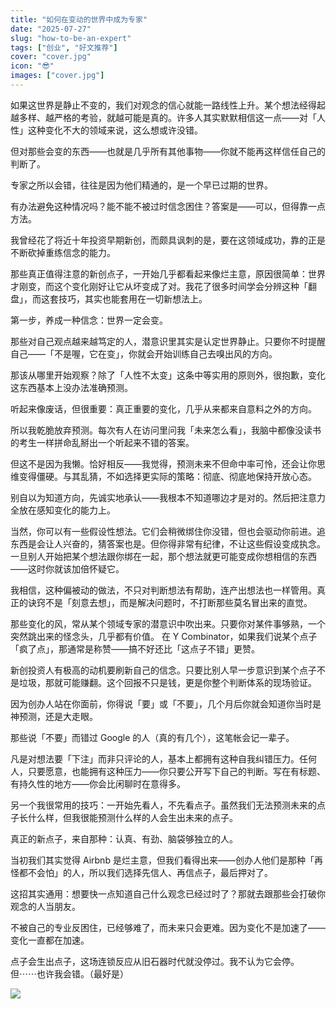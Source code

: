 ```yaml
---
title: "如何在变动的世界中成为专家"
date: "2025-07-27"
slug: "how-to-be-an-expert"
tags: ["创业", "好文推荐"]
cover: "cover.jpg"
icon: "😎"
images: ["cover.jpg"]
---
```

如果这世界是静止不变的，我们对观念的信心就能一路线性上升。某个想法经得起越多样、越严格的考验，就越可能是真的。许多人其实默默相信这一点——对「人性」这种变化不大的领域来说，这么想或许没错。



但对那些会变的东西——也就是几乎所有其他事物——你就不能再这样信任自己的判断了。



专家之所以会错，往往是因为他们精通的，是一个早已过期的世界。



有办法避免这种情况吗？能不能不被过时信念困住？答案是——可以，但得靠一点方法。



我曾经花了将近十年投资早期新创，而颇具讽刺的是，要在这领域成功，靠的正是不断砍掉重练信念的能力。



那些真正值得注意的新创点子，一开始几乎都看起来像烂主意，原因很简单：世界才刚变，而这个变化刚好让它从坏变成了对。我花了很多时间学会分辨这种「翻盘」，而这套技巧，其实也能套用在一切新想法上。



第一步，养成一种信念：世界一定会变。



那些对自己观点越来越笃定的人，潜意识里其实是认定世界静止。只要你不时提醒自己——「不是喔，它在变」，你就会开始训练自己去嗅出风的方向。



那该从哪里开始观察？除了「人性不太变」这条中等实用的原则外，很抱歉，变化这东西基本上没办法准确预测。



听起来像废话，但很重要：真正重要的变化，几乎从来都来自意料之外的方向。



所以我乾脆放弃预测。每次有人在访问里问我「未来怎么看」，我脑中都像没读书的考生一样拼命乱掰出一个听起来不错的答案。



但这不是因为我懒。恰好相反——我觉得，预测未来不但命中率可怜，还会让你思维变得僵硬。与其乱猜，不如选择更实际的策略：彻底、彻底地保持开放心态。



别自以为知道方向，先诚实地承认——我根本不知道哪边才是对的。然后把注意力全放在感知变化的能力上。



当然，你可以有一些假设性想法。它们会稍微绑住你没错，但也会驱动你前进。追东西是会让人兴奋的，猜答案也是。但你得非常有纪律，不让这些假设变成执念。
一旦别人开始把某个想法跟你绑在一起，那个想法就更可能变成你想相信的东西——这时你就该加倍怀疑它。



我相信，这种偏被动的做法，不只对判断想法有帮助，连产出想法也一样管用。真正的诀窍不是「刻意去想」，而是解决问题时，不打断那些莫名冒出来的直觉。



那些变化的风，常从某个领域专家的潜意识中吹出来。只要你对某件事够熟，一个突然跳出来的怪念头，几乎都有价值。
在 Y Combinator，如果我们说某个点子「疯了点」，那通常是称赞——搞不好还比「这点子不错」更赞。



新创投资人有极高的动机要刷新自己的信念。只要比别人早一步意识到某个点子不是垃圾，那就可能赚翻。这个回报不只是钱，更是你整个判断体系的现场验证。



因为创办人站在你面前，你得说「要」或「不要」，几个月后你就会知道你当时是神预测，还是大走眼。



那些说「不要」而错过 Google 的人（真的有几个），这笔帐会记一辈子。



凡是对想法要「下注」而非只评论的人，基本上都拥有这种自我纠错压力。任何人，只要愿意，也能拥有这种压力——你只要公开写下自己的判断。写在有标题、有持久性的地方——你会比闲聊时在意得多。



另一个我很常用的技巧：一开始先看人，不先看点子。虽然我们无法预测未来的点子长什么样，但我很能预测什么样的人会生出未来的点子。



真正的新点子，来自那种：认真、有劲、脑袋够独立的人。



当初我们其实觉得 Airbnb 是烂主意，但我们看得出来——创办人他们是那种「再怪都不会怕」的人，所以我们选择先信人、再信点子，最后押对了。



这招其实通用：想要快一点知道自己什么观念已经过时了？那就去跟那些会打破你观念的人当朋友。



不被自己的专业反困住，已经够难了，而未来只会更难。因为变化不是加速了——变化一直都在加速。



点子会生出点子，这场连锁反应从旧石器时代就没停过。我不认为它会停。
但⋯⋯也许我会错。（最好是）




![](https://prod-files-secure.s3.us-west-2.amazonaws.com/112d0858-5090-4d34-a606-b75eb8d65fd2/46476355-9cf3-4e99-9b7a-3531bc426380/1000202064.png?X-Amz-Algorithm=AWS4-HMAC-SHA256&X-Amz-Content-Sha256=UNSIGNED-PAYLOAD&X-Amz-Credential=ASIAZI2LB466ULCPYYFP%2F20250915%2Fus-west-2%2Fs3%2Faws4_request&X-Amz-Date=20250915T101432Z&X-Amz-Expires=3600&X-Amz-Security-Token=IQoJb3JpZ2luX2VjEPn%2F%2F%2F%2F%2F%2F%2F%2F%2F%2FwEaCXVzLXdlc3QtMiJGMEQCICLbTBjILCwLtiSxO3lomF3gf83aPlKIjT2TGHmdOHpjAiBmmOONR%2Bnvyd2Eli0jL4EPgR234VAXws88A8QWiKkRFir%2FAwhyEAAaDDYzNzQyMzE4MzgwNSIM49cVS1beAK%2FLWct1KtwDSzkuuUc7DkjW6VxIaZEP91ZRR5%2Fz2Kaz%2Bm9Gfm5f1ubu7bm6f9IIp8kJuQhvIWy0VPQmOkt8h9Fek6KiYJNSr0r4Wm13qSEcUOT6HudZCAqV5D1EWWDJwrugbQdWYVQgodex1ZP6X9cR10vRwCJH8s94%2FWgyMRUR5ISnnVxHxWIvJrjV6VE7GNG6EB1Efwgb0SA7QBow1HwjpAxhMUvF6RnPU5JgmTMH6E04nNR%2FUhpYZXdaqX17L%2FHSpR7XtNShmJlyDGkN%2FYayFC%2FkeTRGMHyKuDT1rd7DDD3PScgg0FBd4RczyP1EvmWYuxav1zhJWMDSlZGgNqTtRYrTQnQafcFhAPCMJo6AHJtzl9x6%2FSePBJn1NaT5xjeXoAwK7NgQgLw9QY6knawy%2FD%2FNPVc2CzcNL5bD5CxNhQTShfYDH3CWnEgWpOiu2ofeESb4w31g8zUwvU%2BI3FEp4%2F18emFexjnlcBaHB%2BP%2BX5gfRJzRV6jXYvVcG2%2FhVi%2BCSs2%2BvvWmj6uTzoVF3DFe%2FbMxI1i%2BUn0AF9W28Pgzi%2B2%2FJZ04x1ZFldjeCoMWEW54lwPZrDLugrxL7DPzw1%2BEPzbAAqsWDodorgkEPVj22i%2BNVmoyg4Rnox9lGU4LxRqsU9Iw97KfxgY6pgFyRc3MZhdRHBTGKt5jxOHWrJLXZhQvivFKDf2yy188H%2F8Phq%2B7vN%2FnV69LPsYO%2BnUajgwF56x8lvZpWeYM4SpKXUOjLlIHUDxdPv2vn%2BkjPLbrTKXkDUI4ZTM%2BWlOtkIeutHH1g5hCGfX4of2pDd94l3jfzXdiQAgAY3bdnYcVhv3Vo%2BuZA12WakwXNJXDq6cAJZCVZIgqiywbNcSqFB49NnZTMEqu&X-Amz-Signature=8d1c65e71a954cd77e3661af8d9432aeb6c181401580bc2fa2a1a4691288af49&X-Amz-SignedHeaders=host&x-amz-checksum-mode=ENABLED&x-id=GetObject)

